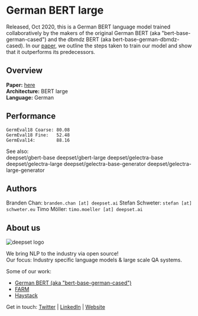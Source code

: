 # German BERT large

Released, Oct 2020, this is a German BERT language model trained collaboratively by the makers of the original German BERT (aka "bert-base-german-cased") and the dbmdz BERT (aka bert-base-german-dbmdz-cased). In our [paper](https://arxiv.org/pdf/2010.10906.pdf), we outline the steps taken to train our model and show that it outperforms its predecessors.  

## Overview  
**Paper:** [here](https://arxiv.org/pdf/2010.10906.pdf)  
**Architecture:** BERT large  
**Language:** German  

## Performance  
```
GermEval18 Coarse: 80.08
GermEval18 Fine:   52.48
GermEval14:        88.16
```

See also:  
deepset/gbert-base
deepset/gbert-large
deepset/gelectra-base
deepset/gelectra-large
deepset/gelectra-base-generator
deepset/gelectra-large-generator

## Authors
Branden Chan: `branden.chan [at] deepset.ai`
Stefan Schweter: `stefan [at] schweter.eu`
Timo Möller: `timo.moeller [at] deepset.ai`

## About us
![deepset logo](https://raw.githubusercontent.com/deepset-ai/FARM/master/docs/img/deepset_logo.png)

We bring NLP to the industry via open source!  
Our focus: Industry specific language models & large scale QA systems.  
  
Some of our work: 
- [German BERT (aka "bert-base-german-cased")](https://deepset.ai/german-bert)
- [FARM](https://github.com/deepset-ai/FARM)
- [Haystack](https://github.com/deepset-ai/haystack/)

Get in touch:
[Twitter](https://twitter.com/deepset_ai) | [LinkedIn](https://www.linkedin.com/company/deepset-ai/) | [Website](https://deepset.ai)


